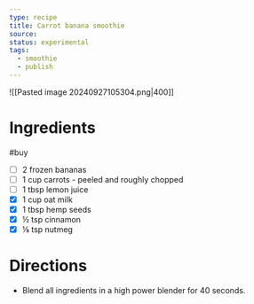 ```yaml
---
type: recipe
title: Carrot banana smoothie
source: 
status: experimental
tags:
  - smoothie
  - publish
---
```

![[Pasted image 20240927105304.png|400]]
# Ingredients
#buy
- [ ] 2 frozen bananas
- [ ] 1 cup carrots - peeled and roughly chopped
- [ ] 1 tbsp lemon juice
- [x] 1 cup oat milk
- [x] 1 tbsp hemp seeds
- [x] ½ tsp cinnamon
- [x] ⅛ tsp nutmeg
# Directions
- Blend all ingredients in a high power blender for 40 seconds. 